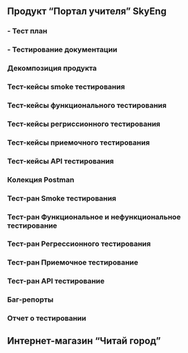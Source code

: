 ## **Продукт “Портал учителя” SkyEng**
### - Тест план
### - Тестирование документации
### Декомпозиция продукта
### Тест-кейсы smoke тестирования
### Тест-кейсы функционального тестирования
### Тест-кейсы регриссионного тестирования
### Тест-кейсы приемочного тестирования
### Тест-кейсы API тестирования
### Колекция Postman
### Тест-ран Smoke тестирования
### Тест-ран Функциональное и нефункциональное тестирование
### Тест-ран Регрессионного тестирования
### Тест-ран Приемочное тестирование
### Тест-ран API тестирование
### Баг-репорты
### Отчет о тестировании

## Интернет-магазин “Читай город”

